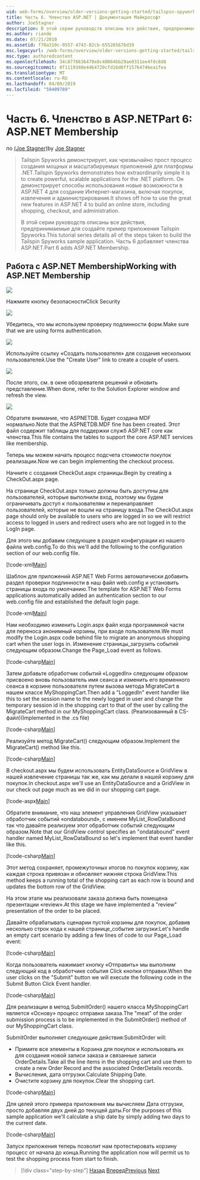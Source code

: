 ```yaml
---
uid: web-forms/overview/older-versions-getting-started/tailspin-spyworks/tailspin-spyworks-part-6
title: Часть 6. Членство ASP.NET | Документация Майкрософт
author: JoeStagner
description: В этой серии руководств описаны все действия, предпринимаемые для создайте пример приложения Tailspin Spyworks. Часть 6 добавляет членства ASP.NET.
ms.author: riande
ms.date: 07/21/2010
ms.assetid: f70a310c-9557-4743-82cb-655265676d39
msc.legacyurl: /web-forms/overview/older-versions-getting-started/tailspin-spyworks/tailspin-spyworks-part-6
msc.type: authoredcontent
ms.openlocfilehash: 34c8776636478e8c40064bb29ae0311ee4fdc8d8
ms.sourcegitcommit: 0f1119340e4464720cfd16d0ff15764746ea1fea
ms.translationtype: MT
ms.contentlocale: ru-RU
ms.lasthandoff: 04/09/2019
ms.locfileid: "59409789"
---
```

# <a name="part-6-aspnet-membership"></a><span data-ttu-id="6fcb2-104">Часть 6. Членство в ASP.NET</span><span class="sxs-lookup"><span data-stu-id="6fcb2-104">Part 6: ASP.NET Membership</span></span>

<span data-ttu-id="6fcb2-105">по [(Joe Stagner)](https://github.com/JoeStagner)</span><span class="sxs-lookup"><span data-stu-id="6fcb2-105">by [Joe Stagner](https://github.com/JoeStagner)</span></span>

> <span data-ttu-id="6fcb2-106">Tailspin Spyworks демонстрирует, как чрезвычайно прост процесс создания мощных и масштабируемых приложений для платформы .NET.</span><span class="sxs-lookup"><span data-stu-id="6fcb2-106">Tailspin Spyworks demonstrates how extraordinarily simple it is to create powerful, scalable applications for the .NET platform.</span></span> <span data-ttu-id="6fcb2-107">Он демонстрирует способы использования новые возможности в ASP.NET 4 для создание Интернет-магазина, включая покупок, извлечения и администрирования.</span><span class="sxs-lookup"><span data-stu-id="6fcb2-107">It shows off how to use the great new features in ASP.NET 4 to build an online store, including shopping, checkout, and administration.</span></span>
> 
> <span data-ttu-id="6fcb2-108">В этой серии руководств описаны все действия, предпринимаемые для создайте пример приложения Tailspin Spyworks.</span><span class="sxs-lookup"><span data-stu-id="6fcb2-108">This tutorial series details all of the steps taken to build the Tailspin Spyworks sample application.</span></span> <span data-ttu-id="6fcb2-109">Часть 6 добавляет членства ASP.NET.</span><span class="sxs-lookup"><span data-stu-id="6fcb2-109">Part 6 adds ASP.NET Membership.</span></span>


## <a id="_Toc260221672"></a>  <span data-ttu-id="6fcb2-110">Работа с ASP.NET Membership</span><span class="sxs-lookup"><span data-stu-id="6fcb2-110">Working with ASP.NET Membership</span></span>

![](tailspin-spyworks-part-6/_static/image1.png)

<span data-ttu-id="6fcb2-111">Нажмите кнопку безопасности</span><span class="sxs-lookup"><span data-stu-id="6fcb2-111">Click Security</span></span>

![](tailspin-spyworks-part-6/_static/image1.jpg)

<span data-ttu-id="6fcb2-112">Убедитесь, что мы используем проверку подлинности форм.</span><span class="sxs-lookup"><span data-stu-id="6fcb2-112">Make sure that we are using forms authentication.</span></span>

![](tailspin-spyworks-part-6/_static/image2.jpg)

<span data-ttu-id="6fcb2-113">Используйте ссылку «Создать пользователя» для создания нескольких пользователей.</span><span class="sxs-lookup"><span data-stu-id="6fcb2-113">Use the "Create User" link to create a couple of users.</span></span>

![](tailspin-spyworks-part-6/_static/image3.jpg)

<span data-ttu-id="6fcb2-114">После этого, см. в окне обозревателя решений и обновить представление.</span><span class="sxs-lookup"><span data-stu-id="6fcb2-114">When done, refer to the Solution Explorer window and refresh the view.</span></span>

![](tailspin-spyworks-part-6/_static/image2.png)

<span data-ttu-id="6fcb2-115">Обратите внимание, что ASPNETDB. Будет создана MDF нормально.</span><span class="sxs-lookup"><span data-stu-id="6fcb2-115">Note that the ASPNETDB.MDF fine has been created.</span></span> <span data-ttu-id="6fcb2-116">Этот файл содержит таблицы для поддержки служб ASP.NET core как членства.</span><span class="sxs-lookup"><span data-stu-id="6fcb2-116">This file contains the tables to support the core ASP.NET services like membership.</span></span>

<span data-ttu-id="6fcb2-117">Теперь мы можем начать процесс подсчета стоимости покупок реализации.</span><span class="sxs-lookup"><span data-stu-id="6fcb2-117">Now we can begin implementing the checkout process.</span></span>

<span data-ttu-id="6fcb2-118">Начните с создания CheckOut.aspx страницы.</span><span class="sxs-lookup"><span data-stu-id="6fcb2-118">Begin by creating a CheckOut.aspx page.</span></span>

<span data-ttu-id="6fcb2-119">На странице CheckOut.aspx только должны быть доступны для пользователей, которые выполнили вход, поэтому мы будем ограничивать доступ к пользователям и перенаправляет пользователей, которые не вошли на страницу входа.</span><span class="sxs-lookup"><span data-stu-id="6fcb2-119">The CheckOut.aspx page should only be available to users who are logged in so we will restrict access to logged in users and redirect users who are not logged in to the LogIn page.</span></span>

<span data-ttu-id="6fcb2-120">Для этого мы добавим следующее в раздел конфигурации из нашего файла web.config.</span><span class="sxs-lookup"><span data-stu-id="6fcb2-120">To do this we'll add the following to the configuration section of our web.config file.</span></span>

[!code-xml[Main](tailspin-spyworks-part-6/samples/sample1.xml)]

<span data-ttu-id="6fcb2-121">Шаблон для приложений ASP.NET Web Forms автоматически добавить раздел проверки подлинности в наш файл web.config и установить страницы входа по умолчанию.</span><span class="sxs-lookup"><span data-stu-id="6fcb2-121">The template for ASP.NET Web Forms applications automatically added an authentication section to our web.config file and established the default login page.</span></span>

[!code-xml[Main](tailspin-spyworks-part-6/samples/sample2.xml)]

<span data-ttu-id="6fcb2-122">Нам необходимо изменить Login.aspx файл кода программной части для переноса анонимный корзины, при входе пользователя.</span><span class="sxs-lookup"><span data-stu-id="6fcb2-122">We must modify the Login.aspx code behind file to migrate an anonymous shopping cart when the user logs in.</span></span> <span data-ttu-id="6fcb2-123">Изменение страницы\_загрузить событий следующим образом.</span><span class="sxs-lookup"><span data-stu-id="6fcb2-123">Change the Page\_Load event as follows.</span></span>

[!code-csharp[Main](tailspin-spyworks-part-6/samples/sample3.cs)]

<span data-ttu-id="6fcb2-124">Затем добавьте обработчик событий «LoggedIn» следующим образом присвоено вновь пользователь имя сеанса и изменить его временного сеанса в корзине пользователя путем вызова метода MigrateCart в нашем классе MyShoppingCart.</span><span class="sxs-lookup"><span data-stu-id="6fcb2-124">Then add a "LoggedIn" event handler like this to set the session name to the newly logged in user and change the temporary session id in the shopping cart to that of the user by calling the MigrateCart method in our MyShoppingCart class.</span></span> <span data-ttu-id="6fcb2-125">(Реализованный в CS-файл)</span><span class="sxs-lookup"><span data-stu-id="6fcb2-125">(Implemented in the .cs file)</span></span>

[!code-csharp[Main](tailspin-spyworks-part-6/samples/sample4.cs)]

<span data-ttu-id="6fcb2-126">Реализуйте метод MigrateCart() следующим образом.</span><span class="sxs-lookup"><span data-stu-id="6fcb2-126">Implement the MigrateCart() method like this.</span></span>

[!code-csharp[Main](tailspin-spyworks-part-6/samples/sample5.cs)]

<span data-ttu-id="6fcb2-127">В checkout.aspx мы будем использовать EntityDataSource и GridView в нашей извлечение страницы так же, как мы делали в нашей корзину для покупок.</span><span class="sxs-lookup"><span data-stu-id="6fcb2-127">In checkout.aspx we'll use an EntityDataSource and a GridView in our check out page much as we did in our shopping cart page.</span></span>

[!code-aspx[Main](tailspin-spyworks-part-6/samples/sample6.aspx)]

<span data-ttu-id="6fcb2-128">Обратите внимание, что наш элемент управления GridView указывает обработчик событий «ondatabound», с именем MyList\_RowDataBound так что давайте реализуем этот обработчик событий следующим образом.</span><span class="sxs-lookup"><span data-stu-id="6fcb2-128">Note that our GridView control specifies an "ondatabound" event handler named MyList\_RowDataBound so let's implement that event handler like this.</span></span>

[!code-csharp[Main](tailspin-spyworks-part-6/samples/sample7.cs)]

<span data-ttu-id="6fcb2-129">Этот метод сохраняет, промежуточных итогов по покупок корзину, как каждая строка привязан и обновляет нижняя строка GridView.</span><span class="sxs-lookup"><span data-stu-id="6fcb2-129">This method keeps a running total of the shopping cart as each row is bound and updates the bottom row of the GridView.</span></span>

<span data-ttu-id="6fcb2-130">На этом этапе мы реализовали заказа должна быть помещена презентации «review».</span><span class="sxs-lookup"><span data-stu-id="6fcb2-130">At this stage we have implemented a "review" presentation of the order to be placed.</span></span>

<span data-ttu-id="6fcb2-131">Давайте обрабатывать сценарии пустой корзины для покупок, добавив несколько строк кода к нашей странице\_событие загрузки:</span><span class="sxs-lookup"><span data-stu-id="6fcb2-131">Let's handle an empty cart scenario by adding a few lines of code to our Page\_Load event:</span></span>

[!code-csharp[Main](tailspin-spyworks-part-6/samples/sample8.cs)]

<span data-ttu-id="6fcb2-132">Когда пользователь нажимает кнопку «Отправить» мы выполним следующий код в обработчике события Click кнопки отправки.</span><span class="sxs-lookup"><span data-stu-id="6fcb2-132">When the user clicks on the "Submit" button we will execute the following code in the Submit Button Click Event handler.</span></span>

[!code-csharp[Main](tailspin-spyworks-part-6/samples/sample9.cs)]

<span data-ttu-id="6fcb2-133">Для реализации в метод SubmitOrder() нашего класса MyShoppingCart является «Основу» процесс отправки заказа.</span><span class="sxs-lookup"><span data-stu-id="6fcb2-133">The "meat" of the order submission process is to be implemented in the SubmitOrder() method of our MyShoppingCart class.</span></span>

<span data-ttu-id="6fcb2-134">SubmitOrder выполняет следующие действия:</span><span class="sxs-lookup"><span data-stu-id="6fcb2-134">SubmitOrder will:</span></span>

- <span data-ttu-id="6fcb2-135">Примите все элементы в Корзина для покупок и использовать их для создания новой записи заказа и связанные записи OrderDetails.</span><span class="sxs-lookup"><span data-stu-id="6fcb2-135">Take all the line items in the shopping cart and use them to create a new Order Record and the associated OrderDetails records.</span></span>
- <span data-ttu-id="6fcb2-136">Вычисления, дата отгрузки.</span><span class="sxs-lookup"><span data-stu-id="6fcb2-136">Calculate Shipping Date.</span></span>
- <span data-ttu-id="6fcb2-137">Очистите корзину для покупок.</span><span class="sxs-lookup"><span data-stu-id="6fcb2-137">Clear the shopping cart.</span></span>


[!code-csharp[Main](tailspin-spyworks-part-6/samples/sample10.cs)]

<span data-ttu-id="6fcb2-138">Для целей этого примера приложения мы вычисляем Дата отгрузки, просто добавляя двух дней до текущей даты.</span><span class="sxs-lookup"><span data-stu-id="6fcb2-138">For the purposes of this sample application we'll calculate a ship date by simply adding two days to the current date.</span></span>

[!code-csharp[Main](tailspin-spyworks-part-6/samples/sample11.cs)]

<span data-ttu-id="6fcb2-139">Запуск приложения теперь позволит нам протестировать корзину процесс от начала до конца.</span><span class="sxs-lookup"><span data-stu-id="6fcb2-139">Running the application now will permit us to test the shopping process from start to finish.</span></span>

> [!div class="step-by-step"]
> <span data-ttu-id="6fcb2-140">[Назад](tailspin-spyworks-part-5.md)
> [Вперед](tailspin-spyworks-part-7.md)</span><span class="sxs-lookup"><span data-stu-id="6fcb2-140">[Previous](tailspin-spyworks-part-5.md)
[Next](tailspin-spyworks-part-7.md)</span></span>
